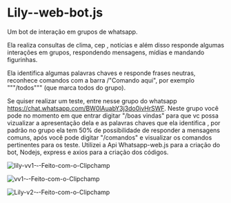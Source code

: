 # Lily--web-bot.js
Um bot de interação em grupos de whatsapp.

Ela realiza consultas de clima, cep , notícias e além disso responde algumas interações em grupos, respondendo mensagens, mídias e mandando figurinhas.

Ela identifica algumas palavras chaves e responde frases neutras, reconhece comandos com a barra /"Comando aqui", por exemplo """/todos""" (que marca todos do grupo).

Se quiser realizar um teste, entre nesse grupo do whatsapp https://chat.whatsapp.com/BW0lAuabY3j3do0ivHrSWF. Neste grupo você pode no momento em que entrar digitar "/boas vindas" para que vc possa vizualizar a apresentação dela e as palavras chaves que ela identifica , por padrão no grupo ela tem 50% de possibilidade de responder a mensagens comuns, após você pode digitar "/comandos" e visualizar os comandos pertinentes para os teste.
Utilizei a Api Whatsapp-web.js para a criação do bot, Nodejs, express e axios para a criação dos códigos.



![lily-vv1-‐-Feito-com-o-Clipchamp](https://user-images.githubusercontent.com/69211869/211605788-5d3cfdd7-757e-483b-8070-99edd47b21dd.gif)

![vv1-‐-Feito-com-o-Clipchamp](https://user-images.githubusercontent.com/69211869/211606095-2bae5ccd-c09a-445b-b618-04234b7e31bb.gif)

![Lily-v2-‐-Feito-com-o-Clipchamp](https://user-images.githubusercontent.com/69211869/211604398-f89f424d-1ca1-4579-9cac-29a8d046c07f.gif)
